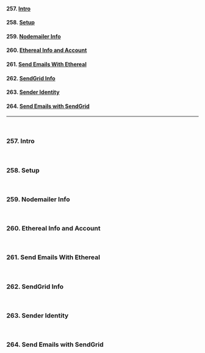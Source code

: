 #### 257. [Intro](#257)

#### 258. [Setup](#258)

#### 259. [Nodemailer Info](#259)

#### 260. [Ethereal Info and Account](#260)

#### 261. [Send Emails With Ethereal](#261)

#### 262. [SendGrid Info](#262)

#### 263. [Sender Identity](#263)

#### 264. [Send Emails with SendGrid](#264)

---

<br>

### 257. Intro<a id='257'></a>

<br>

### 258. Setup<a id='258'></a>

<br>

### 259. Nodemailer Info<a id='259'></a>

<br>

### 260. Ethereal Info and Account<a id='260'></a>

<br>

### 261. Send Emails With Ethereal<a id='261'></a>

<br>

### 262. SendGrid Info<a id='262'></a>

<br>

### 263. Sender Identity<a id='263'></a>

<br>

### 264. Send Emails with SendGrid<a id='264'></a>

<br>
